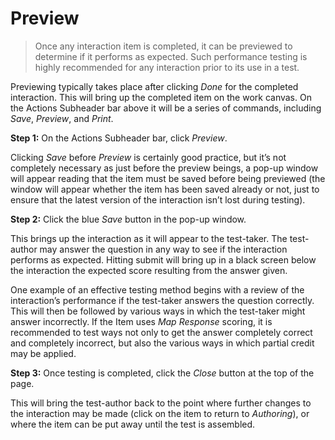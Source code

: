 # Preview

>Once any interaction item is completed, it can be previewed to determine if it performs as expected. Such performance testing is highly recommended for any interaction prior to its use in a test.

Previewing typically takes place after clicking *Done* for the completed interaction. This will bring up the completed item on the work canvas. On the Actions Subheader bar above it will be a series of commands, including *Save*, *Preview*, and *Print*.


**Step 1:** On the Actions Subheader bar, click *Preview*.

Clicking *Save* before *Preview* is certainly good practice, but it’s not completely necessary as just before the preview beings, a pop-up window will appear reading that the item must be saved before being previewed (the window will appear whether the item has been saved already or not, just to ensure that the latest version of the interaction isn’t lost during testing).

**Step 2:** Click the blue *Save* button in the pop-up window.

This brings up the interaction as it will appear to the test-taker. The test-author may answer the question in any way to see if the interaction performs as expected. Hitting submit will bring up in a black screen below the interaction the expected score resulting from the answer given.

One example of an effective testing method begins with a review of the interaction’s performance if the test-taker answers the question correctly. This will then be followed by various ways in which the test-taker might answer incorrectly. If the Item uses *Map Response* scoring, it is recommended to test ways not only to get the answer completely correct and completely incorrect, but also the various ways in which partial credit may be applied.

**Step 3:** Once testing is completed, click the *Close* button at the top of the page.

This will bring the test-author back to the point where further changes to the interaction may be made (click on the item to return to *Authoring*), or where the item can be put away until the test is assembled.

